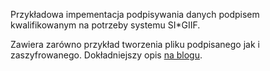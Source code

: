 Przykładowa impementacja podpisywania danych podpisem kwalifikowanym
na potrzeby systemu SI*GIIF.

Zawiera zarówno przykład tworzenia pliku podpisanego jak i zaszyfrowanego.
Dokładniejszy opis [na blogu](https://test.giif.mofnet.gov.pl/blog/2019/12/04/Uzycie-podpisu-elektronicznego-w-Javie/).
